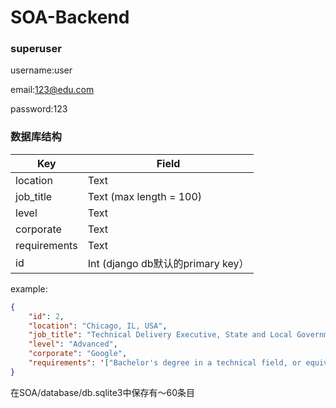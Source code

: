 # SOA-Backend

### superuser
username:user

email:123@edu.com

password:123

### 数据库结构

| Key          | Field                    |
| ------------ | ------------------------ |
| location     | Text                     |
| job_title    | Text (max length  = 100) |
| level        | Text                     |
| corporate    | Text                     |
| requirements | Text                     |
| id           | Int (django db默认的primary key） |

example:

```json
{
  	"id": 2,
	"location": "Chicago, IL, USA",
	"job_title": "Technical Delivery Executive, State and Local Government",
	"level": "Advanced",
	"corporate": "Google",
	"requirements": '["Bachelor's degree in a technical field, or equivalent practical experience.", "8 years of experience in program management.", "Successful candidates will be required to possess or obtain US Government Top Secret/Sensitive Compartmentalized Information (TS/SCI) security clearance, as this is an essential requirement for this role."]',
}
```

在SOA/database/db.sqlite3中保存有～60条目
